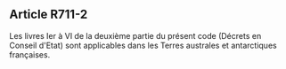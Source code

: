 Article R711-2
----
Les livres Ier à VI de la deuxième partie du présent code (Décrets en Conseil
d'Etat) sont applicables dans les Terres australes et antarctiques françaises.
